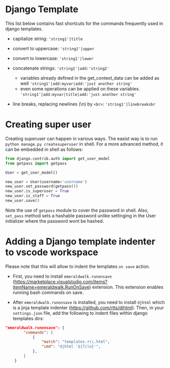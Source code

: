 # Django Template

This list below contains fast shortcuts for the commands frequently used in django templates.

- capitalize string:
  `'string1'|title`

- convert to uppercase:
  `'string1'|upper`

- convert to lowercase:
  `'string1'|lower`

- concatenate strings:
  `'string1'|add:'string2'`
  - variables already defined in the get_context_data can be added as well
    `'string1'|add:myvar|add:'just another string'`
  - even some operations can be applied on these variables.
    `'string1'|add:myvar|title|add:'just another string'`
- line breaks, replacing newlines (\n) by `<br>`:
    `'string1'|linebreaksbr`
 
# Creating super user

Creating superuser can happen in various ways. The easist way is to run `python manage.py createsuperuser` in shell. For a more advanced method, it can be embedded in shell as follows:
```python
from django.contrib.auth import get_user_model
from getpass import getpass

User = get_user_model()

new_user = User(username='username')
new_user.set_password(getpass())
new_user.is_superuser = True
new_user.is_staff = True
new_user.save()

```
Note the use of `getpass` module to cover the password in shell. Also, `set_pass` method sets a hashable password unlike settinging in the User initializer where the password wont be hashed.


# Adding a Django template indenter to vscode workspace

Please note that this will allow to indent the templates `on save` action.

- First, you need to install `emeraldwalk.runonsave` (https://marketplace.visualstudio.com/items?itemName=emeraldwalk.RunOnSave) extension. This extension enables running bash commands on save.

- After `emeraldwalk.runonsave` is installed, you need to install `djhtml` which is a jinja template indenter (https://github.com/rtts/djhtml).
Then, in your `settings.json` file, add the following to indent files within django templates dirs:

```json
"emeraldwalk.runonsave": {
        "commands": [
            {
                "match": "templates.+\\.html",
                "cmd": "djhtml '${file}'",
            },
        ]
    }
```
